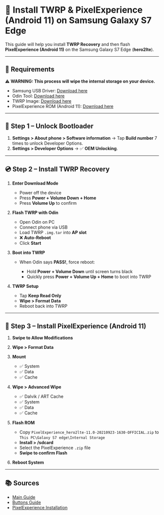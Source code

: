 # 📱 Install TWRP & PixelExperience (Android 11) on Samsung Galaxy S7 Edge

This guide will help you install **TWRP Recovery** and then flash **PixelExperience (Android 11)** on the Samsung Galaxy S7 Edge (**hero2lte**).

---

## 🔧 Requirements

⚠️ **WARNING: This process will wipe the internal storage on your device.**

* Samsung USB Driver: [Download here](https://developer.samsung.com/android-usb-driver)
* Odin Tool: [Download here](https://samsungodin.com/download)
* TWRP Image: [Download here](https://dl.twrp.me/hero2ltekor/twrp-3.7.0_9-0-hero2ltekor.img.tar.html)
* PixelExperience ROM (Android 11): [Download here](https://get.pixelexperience.org/changelog/hero2lte/PixelExperience_hero2lte-11.0-20210923-1630-OFFICIAL.zip)

---

## 🚀 Step 1 – Unlock Bootloader

1. **Settings > About phone > Software information**
   → Tap **Build number** 7 times to unlock Developer Options.
2. **Settings > Developer Options**
   → ✅ **OEM Unlocking**.

---

## 💿 Step 2 – Install TWRP Recovery

1. **Enter Download Mode**

   * Power off the device
   * Press **Power + Volume Down + Home**
   * Press **Volume Up** to confirm

2. **Flash TWRP with Odin**

   * Open Odin on PC
   * Connect phone via USB
   * Load TWRP `.img.tar` into **AP slot**
   * ❌ **Auto-Reboot**
   * Click **Start**

3. **Boot into TWRP**

   * When Odin says **PASS!**, force reboot:

     * Hold **Power + Volume Down** until screen turns black
     * Quickly press **Power + Volume Up + Home** to boot into TWRP

4. **TWRP Setup**

   * Tap **Keep Read Only**
   * **Wipe > Format Data**
   * Reboot back into TWRP

---

## 📲 Step 3 – Install PixelExperience (Android 11)

1. **Swipe to Allow Modifications**
2. **Wipe > Format Data**
3. **Mount**
   * ✅ System
   * ✅ Data
   * ✅ Cache

4. **Wipe > Advanced Wipe**
   * ✅ Dalvik / ART Cache
   * ✅ System
   * ✅ Data
   * ✅ Cache

6. **Flash ROM**
   * Copy `PixelExperience_hero2lte-11.0-20210923-1630-OFFICIAL.zip` to `This PC\Galaxy S7 edge\Internal Storage`
   * **Install > /sdcard**
   * Select the PixelExperience `.zip` file
   * **Swipe to confirm Flash**

7. **Reboot System**

---

## 📚 Sources

* [Main Guide](https://xdaforums.com/t/basic-guide-to-installing-twrp-root-and-rom-via-odin-on-s7-amd-s7-edge.3872644/)
* [Buttons Guide](https://www.youtube.com/watch?v=fqDxBSRLEbQ)
* [PixelExperience Installation](https://www.youtube.com/watch?v=Iu4xbmvABsY)
